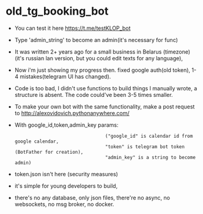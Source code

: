 # old_tg_booking_bot
- You can test it here https://t.me/testKLOP_bot  
- Type 'admin_string' to become an admin(it's necessary for func)
- It was written 2+ years ago for a small business in Belarus (timezone)(it's russian lan version, but you could edit texts for any language), 
- Now i'm just showing my progress then. fixed google auth(old token), 1-4 mistakes(telegram UI has changed).
- Code is too bad, I didn't use functions to build things I manually wrote, a structure is absent. The code could've been 3-5 times smaller.
- To make your own bot with the same functionality, make a post request to http://alexovidovich.pythonanywhere.com/ 
- With google_id,token,admin_key params:

                                       ("google_id" is calendar id from google calendar, 
                                       "token" is telegram bot token (BotFather for creation),
                                       "admin_key" is a string to become admin)
- token.json isn't here (security measures)
- it's simple for young developers to build, 
- there's no any database, only json files, there're no async, no websockets, no msg broker, no docker. 
